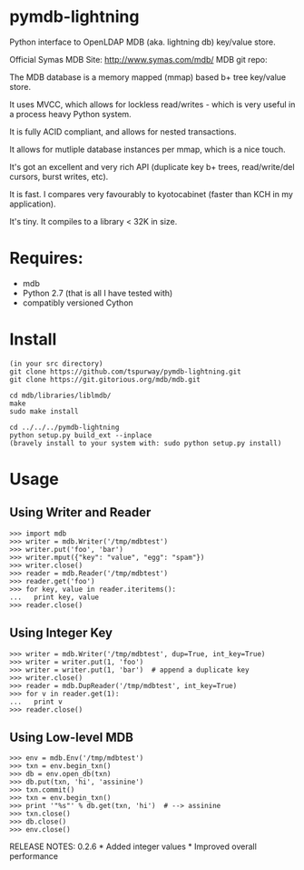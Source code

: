 pymdb-lightning
===============

Python interface to OpenLDAP MDB (aka. lightning db) key/value store.

Official Symas MDB Site:  http://www.symas.com/mdb/
MDB git repo:

The MDB database is a memory mapped (mmap) based b+ tree key/value store.

It uses MVCC, which allows for lockless read/writes - which is very useful in a process heavy Python system.

It is fully ACID compliant, and allows for nested transactions.

It allows for mutliple database instances per mmap, which is a nice touch.

It's got an excellent and very rich API (duplicate key b+ trees, read/write/del cursors, burst writes, etc).

It is fast.  I compares very favourably to kyotocabinet (faster than KCH in my application).

It's tiny.  It compiles to a library < 32K in size.



Requires:
=======
 - mdb
 - Python 2.7 (that is all I have tested with)
 - compatibly versioned Cython

Install
=======

    (in your src directory)
    git clone https://github.com/tspurway/pymdb-lightning.git
    git clone https://git.gitorious.org/mdb/mdb.git
    
    cd mdb/libraries/liblmdb/
    make
    sudo make install
    
    cd ../../../pymdb-lightning
    python setup.py build_ext --inplace
    (bravely install to your system with: sudo python setup.py install)

Usage
=====

Using Writer and Reader
-----------------------

    >>> import mdb
    >>> writer = mdb.Writer('/tmp/mdbtest')
    >>> writer.put('foo', 'bar')
    >>> writer.mput({"key": "value", "egg": "spam"})
    >>> writer.close()
    >>> reader = mdb.Reader('/tmp/mdbtest')
    >>> reader.get('foo')
    >>> for key, value in reader.iteritems():
    ...   print key, value
    >>> reader.close()

Using Integer Key
-----------------
    >>> writer = mdb.Writer('/tmp/mdbtest', dup=True, int_key=True)
    >>> writer = writer.put(1, 'foo')
    >>> writer = writer.put(1, 'bar')  # append a duplicate key
    >>> writer.close()
    >>> reader = mdb.DupReader('/tmp/mdbtest', int_key=True)
    >>> for v in reader.get(1):
    ...   print v
    >>> reader.close()
    
Using Low-level MDB
-------------------
    >>> env = mdb.Env('/tmp/mdbtest')
    >>> txn = env.begin_txn()
    >>> db = env.open_db(txn)
    >>> db.put(txn, 'hi', 'assinine')
    >>> txn.commit()
    >>> txn = env.begin_txn()
    >>> print '"%s"' % db.get(txn, 'hi')  # --> assinine
    >>> txn.close()
    >>> db.close()
    >>> env.close()

RELEASE NOTES:
0.2.6
    * Added integer values
    * Improved overall performance
